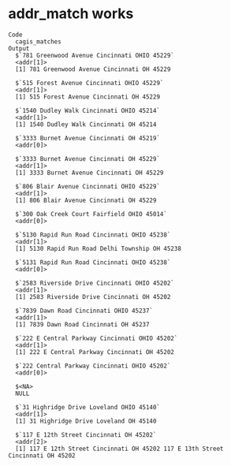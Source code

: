 # addr_match works

    Code
      cagis_matches
    Output
      $`781 Greenwood Avenue Cincinnati OHIO 45229`
      <addr[1]>
      [1] 781 Greenwood Avenue Cincinnati OH 45229
      
      $`515 Forest Avenue Cincinnati OHIO 45229`
      <addr[1]>
      [1] 515 Forest Avenue Cincinnati OH 45229
      
      $`1540 Dudley Walk Cincinnati OHIO 45214`
      <addr[1]>
      [1] 1540 Dudley Walk Cincinnati OH 45214
      
      $`3333 Burnet Avenue Cincinnati OH 45219`
      <addr[0]>
      
      $`3333 Burnet Avenue Cincinnati OH 45229`
      <addr[1]>
      [1] 3333 Burnet Avenue Cincinnati OH 45229
      
      $`806 Blair Avenue Cincinnati OHIO 45229`
      <addr[1]>
      [1] 806 Blair Avenue Cincinnati OH 45229
      
      $`300 Oak Creek Court Fairfield OHIO 45014`
      <addr[0]>
      
      $`5130 Rapid Run Road Cincinnati OHIO 45238`
      <addr[1]>
      [1] 5130 Rapid Run Road Delhi Township OH 45238
      
      $`5131 Rapid Run Road Cincinnati OHIO 45238`
      <addr[0]>
      
      $`2583 Riverside Drive Cincinnati OHIO 45202`
      <addr[1]>
      [1] 2583 Riverside Drive Cincinnati OH 45202
      
      $`7839 Dawn Road Cincinnati OHIO 45237`
      <addr[1]>
      [1] 7839 Dawn Road Cincinnati OH 45237
      
      $`222 E Central Parkway Cincinnati OHIO 45202`
      <addr[1]>
      [1] 222 E Central Parkway Cincinnati OH 45202
      
      $`222 Central Parkway Cincinnati OHIO 45202`
      <addr[0]>
      
      $<NA>
      NULL
      
      $`31 Highridge Drive Loveland OHIO 45140`
      <addr[1]>
      [1] 31 Highridge Drive Loveland OH 45140
      
      $`117 E 12th Street Cincinnati OH 45202`
      <addr[2]>
      [1] 117 E 12th Street Cincinnati OH 45202 117 E 13th Street Cincinnati OH 45202
      

